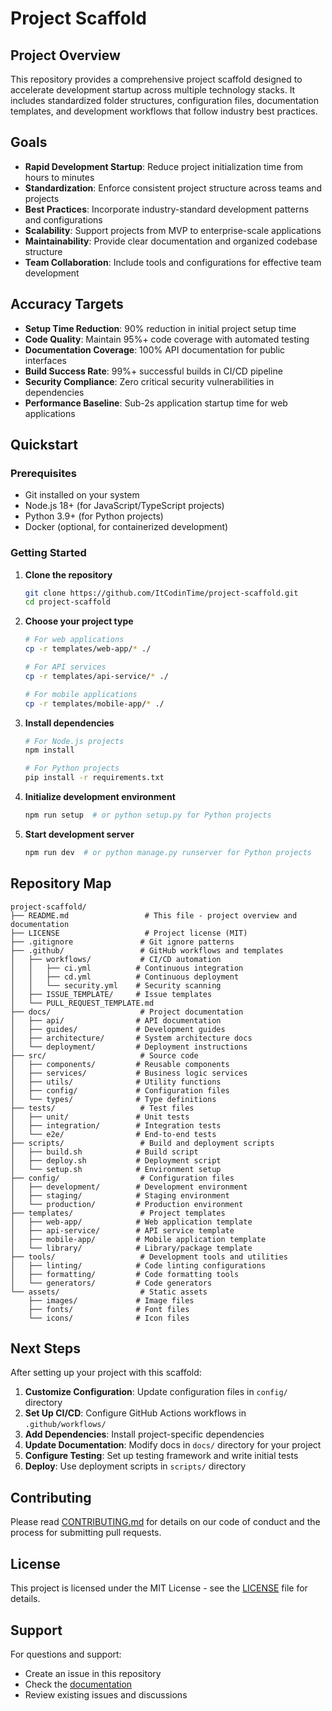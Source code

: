 # Project Scaffold

## Project Overview

This repository provides a comprehensive project scaffold designed to accelerate development startup across multiple technology stacks. It includes standardized folder structures, configuration files, documentation templates, and development workflows that follow industry best practices.

## Goals

- **Rapid Development Startup**: Reduce project initialization time from hours to minutes
- **Standardization**: Enforce consistent project structure across teams and projects
- **Best Practices**: Incorporate industry-standard development patterns and configurations
- **Scalability**: Support projects from MVP to enterprise-scale applications
- **Maintainability**: Provide clear documentation and organized codebase structure
- **Team Collaboration**: Include tools and configurations for effective team development

## Accuracy Targets

- **Setup Time Reduction**: 90% reduction in initial project setup time
- **Code Quality**: Maintain 95%+ code coverage with automated testing
- **Documentation Coverage**: 100% API documentation for public interfaces
- **Build Success Rate**: 99%+ successful builds in CI/CD pipeline
- **Security Compliance**: Zero critical security vulnerabilities in dependencies
- **Performance Baseline**: Sub-2s application startup time for web applications

## Quickstart

### Prerequisites
- Git installed on your system
- Node.js 18+ (for JavaScript/TypeScript projects)
- Python 3.9+ (for Python projects)
- Docker (optional, for containerized development)

### Getting Started

1. **Clone the repository**
   ```bash
   git clone https://github.com/ItCodinTime/project-scaffold.git
   cd project-scaffold
   ```

2. **Choose your project type**
   ```bash
   # For web applications
   cp -r templates/web-app/* ./
   
   # For API services
   cp -r templates/api-service/* ./
   
   # For mobile applications
   cp -r templates/mobile-app/* ./
   ```

3. **Install dependencies**
   ```bash
   # For Node.js projects
   npm install
   
   # For Python projects
   pip install -r requirements.txt
   ```

4. **Initialize development environment**
   ```bash
   npm run setup  # or python setup.py for Python projects
   ```

5. **Start development server**
   ```bash
   npm run dev  # or python manage.py runserver for Python projects
   ```

## Repository Map

```
project-scaffold/
├── README.md                 # This file - project overview and documentation
├── LICENSE                   # Project license (MIT)
├── .gitignore               # Git ignore patterns
├── .github/                 # GitHub workflows and templates
│   ├── workflows/           # CI/CD automation
│   │   ├── ci.yml          # Continuous integration
│   │   ├── cd.yml          # Continuous deployment
│   │   └── security.yml    # Security scanning
│   ├── ISSUE_TEMPLATE/     # Issue templates
│   └── PULL_REQUEST_TEMPLATE.md
├── docs/                    # Project documentation
│   ├── api/                # API documentation
│   ├── guides/             # Development guides
│   ├── architecture/       # System architecture docs
│   └── deployment/         # Deployment instructions
├── src/                     # Source code
│   ├── components/         # Reusable components
│   ├── services/           # Business logic services
│   ├── utils/              # Utility functions
│   ├── config/             # Configuration files
│   └── types/              # Type definitions
├── tests/                   # Test files
│   ├── unit/               # Unit tests
│   ├── integration/        # Integration tests
│   └── e2e/                # End-to-end tests
├── scripts/                 # Build and deployment scripts
│   ├── build.sh            # Build script
│   ├── deploy.sh           # Deployment script
│   └── setup.sh            # Environment setup
├── config/                  # Configuration files
│   ├── development/        # Development environment
│   ├── staging/            # Staging environment
│   └── production/         # Production environment
├── templates/               # Project templates
│   ├── web-app/            # Web application template
│   ├── api-service/        # API service template
│   ├── mobile-app/         # Mobile application template
│   └── library/            # Library/package template
├── tools/                   # Development tools and utilities
│   ├── linting/            # Code linting configurations
│   ├── formatting/         # Code formatting tools
│   └── generators/         # Code generators
└── assets/                  # Static assets
    ├── images/             # Image files
    ├── fonts/              # Font files
    └── icons/              # Icon files
```

## Next Steps

After setting up your project with this scaffold:

1. **Customize Configuration**: Update configuration files in `config/` directory
2. **Set Up CI/CD**: Configure GitHub Actions workflows in `.github/workflows/`
3. **Add Dependencies**: Install project-specific dependencies
4. **Update Documentation**: Modify docs in `docs/` directory for your project
5. **Configure Testing**: Set up testing framework and write initial tests
6. **Deploy**: Use deployment scripts in `scripts/` directory

## Contributing

Please read [CONTRIBUTING.md](CONTRIBUTING.md) for details on our code of conduct and the process for submitting pull requests.

## License

This project is licensed under the MIT License - see the [LICENSE](LICENSE) file for details.

## Support

For questions and support:
- Create an issue in this repository
- Check the [documentation](docs/)
- Review existing issues and discussions
